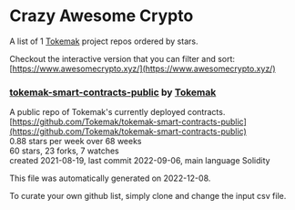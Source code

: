 # Crazy Awesome Crypto
A list of 1 [Tokemak](https://github.com/Tokemak) project repos ordered by stars.  

Checkout the interactive version that you can filter and sort: 
[https://www.awesomecrypto.xyz/](https://www.awesomecrypto.xyz/)  


### [tokemak-smart-contracts-public](https://github.com/Tokemak/tokemak-smart-contracts-public) by [Tokemak](https://github.com/Tokemak)  
A public repo of Tokemak's currently deployed contracts.  
[https://github.com/Tokemak/tokemak-smart-contracts-public](https://github.com/Tokemak/tokemak-smart-contracts-public)  
0.88 stars per week over 68 weeks  
60 stars, 23 forks, 7 watches  
created 2021-08-19, last commit 2022-09-06, main language Solidity  


This file was automatically generated on 2022-12-08.  

To curate your own github list, simply clone and change the input csv file.  